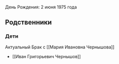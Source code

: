 День Рождения: 2 июня 1975 года

## Родственники
### Дети
Актуальный Брак с [[Мария Ивановна Чернышова]]
- [[Иван Григорьевич Чернышов]]